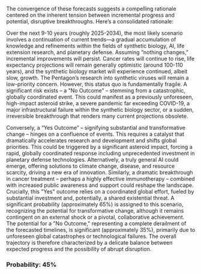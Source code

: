 The convergence of these forecasts suggests a compelling rationale centered on the inherent tension between incremental progress and potential, disruptive breakthroughs. Here’s a consolidated rationale:

Over the next 9-10 years (roughly 2025-2034), the most likely scenario involves a continuation of current trends—a gradual accumulation of knowledge and refinements within the fields of synthetic biology, AI, life extension research, and planetary defense. Assuming “nothing changes,” incremental improvements will persist. Cancer rates will continue to rise, life expectancy projections will remain generally optimistic (around 100-110 years), and the synthetic biology market will experience continued, albeit slow, growth. The Pentagon’s research into synthetic viruses will remain a low-priority concern. However, this status quo is fundamentally fragile. A significant risk exists – a "No Outcome" – stemming from a catastrophic, globally coordinated event. This could manifest as a previously unforeseen, high-impact asteroid strike, a severe pandemic far exceeding COVID-19, a major infrastructural failure within the synthetic biology sector, or a sudden, irreversible breakthrough that renders many current projections obsolete.

Conversely, a “Yes Outcome” – signifying substantial and transformative change – hinges on a confluence of events. This requires a catalyst that dramatically accelerates research and development and shifts global priorities. This could be triggered by a significant asteroid impact, forcing a rapid, globally coordinated response including unprecedented investment in planetary defense technologies. Alternatively, a truly general AI could emerge, offering solutions to climate change, disease, and resource scarcity, driving a new era of innovation. Similarly, a dramatic breakthrough in cancer treatment – perhaps a highly effective immunotherapy – combined with increased public awareness and support could reshape the landscape.  Crucially, this "Yes" outcome relies on a coordinated global effort, fueled by substantial investment and, potentially, a shared existential threat.  A significant probability (approximately 65%) is assigned to this scenario, recognizing the potential for transformative change, although it remains contingent on an external shock or a pivotal, collaborative achievement.  The potential for a "No Outcome," representing a complete derailment of the forecasted timelines, is significant (approximately 35%), primarily due to unforeseen global catastrophes or technological failures. The overall trajectory is therefore characterized by a delicate balance between expected progress and the possibility of abrupt disruption.

### Probability: 45%